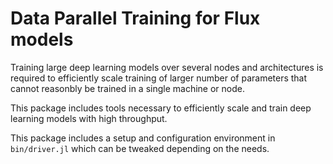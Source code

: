 # Data Parallel Training for Flux models

Training large deep learning models over several nodes and architectures is required to efficiently scale training of larger number of parameters that cannot reasonbly be trained in a single machine or node.

This package includes tools necessary to efficiently scale and train deep learning models with high throughput.

This package includes a setup and configuration environment in `bin/driver.jl` which can be tweaked depending on the needs.

